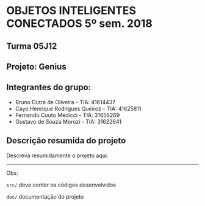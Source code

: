 # OBJETOS INTELIGENTES CONECTADOS 5º sem. 2018

## Turma 05J12
## Projeto: Genius
## Integrantes do grupo:

* Bruno Dutra de Oliveira - TIA: 41614437
* Cayo Henrique Rodrigues Queiroz - TIA: 41625811
* Fernando Couto Medicci - TIA: 31656269
* Gustavo de Souza Morozi - TIA: 31622641

## Descrição resumida do projeto

Descreva resumidamente o projeto aqui.

_______________________________________
Obs:

`src/` deve conter os códigos desenvolvidos

`doc/` documentação do projeto
